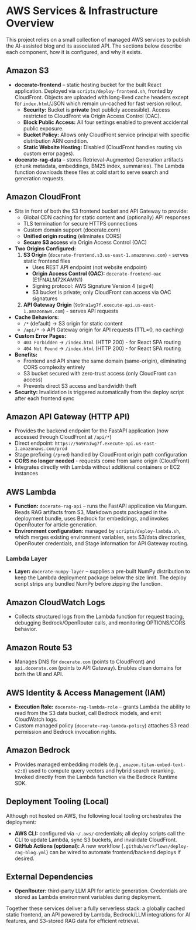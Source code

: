 # AWS Services & Infrastructure Overview

This project relies on a small collection of managed AWS services to publish the AI-assisted blog and its associated API. The sections below describe each component, how it is configured, and why it exists.

## Amazon S3
- **docerate-frontend** – static hosting bucket for the built React application. Deployed via `scripts/deploy-frontend.sh`, fronted by CloudFront. Objects are uploaded with long-lived cache headers except for `index.html`/JSON which remain un-cached for fast version rollout.
  - **Security:** Bucket is **private** (not publicly accessible). Access restricted to CloudFront via Origin Access Control (OAC).
  - **Block Public Access:** All four settings enabled to prevent accidental public exposure.
  - **Bucket Policy:** Allows only CloudFront service principal with specific distribution ARN condition.
  - **Static Website Hosting:** Disabled (CloudFront handles routing via custom error pages).
- **docerate-rag-data** – stores Retrieval-Augmented Generation artifacts (chunk metadata, embeddings, BM25 index, summaries). The Lambda function downloads these files at cold start to serve search and generation requests.

## Amazon CloudFront
- Sits in front of both the S3 frontend bucket and API Gateway to provide:
  - Global CDN caching for static content and (optionally) API responses
  - TLS termination for secure HTTPS connections
  - Custom domain support (docerate.com)
  - **Unified origin routing** (eliminates CORS)
  - **Secure S3 access** via Origin Access Control (OAC)
- **Two Origins Configured:**
  1. **S3 Origin** (`docerate-frontend.s3.us-east-1.amazonaws.com`) - serves static frontend files
     - Uses REST API endpoint (not website endpoint)
     - **Origin Access Control (OAC):** `docerate-frontend-oac` (E1FNALM72KAMN1)
     - Signing protocol: AWS Signature Version 4 (sigv4)
     - S3 bucket is private; only CloudFront can access via OAC signatures
  2. **API Gateway Origin** (`9o9ra1wg7f.execute-api.us-east-1.amazonaws.com`) - serves API requests
- **Cache Behaviors:**
  - `/*` (default) → S3 origin for static content
  - `/api/*` → API Gateway origin for API requests (TTL=0, no caching)
- **Custom Error Pages:**
  - `403 Forbidden` → `/index.html` (HTTP 200) - for React SPA routing
  - `404 Not Found` → `/index.html` (HTTP 200) - for React SPA routing
- **Benefits:**
  - Frontend and API share the same domain (same-origin), eliminating CORS complexity entirely
  - S3 bucket secured with zero-trust access (only CloudFront can access)
  - Prevents direct S3 access and bandwidth theft
- **Security:** Invalidation is triggered automatically from the deploy script after each frontend sync

## Amazon API Gateway (HTTP API)
- Provides the backend endpoint for the FastAPI application (now accessed through CloudFront at `/api/*`)
- Direct endpoint: `https://9o9ra1wg7f.execute-api.us-east-1.amazonaws.com/prod`
- Stage prefixing (`/prod`) handled by CloudFront origin path configuration
- **CORS no longer needed** - requests come from same origin (CloudFront)
- Integrates directly with Lambda without additional containers or EC2 instances

## AWS Lambda
- **Function:** `docerate-rag-api` – runs the FastAPI application via Mangum. Reads RAG artifacts from S3, Markdown posts packaged in the deployment bundle, uses Bedrock for embeddings, and invokes OpenRouter for article generation.
- **Environment configuration:** managed by `scripts/deploy-lambda.sh`, which merges existing environment variables, sets S3/data directories, OpenRouter credentials, and Stage information for API Gateway routing.

### Lambda Layer
- **Layer:** `docerate-numpy-layer` – supplies a pre-built NumPy distribution to keep the Lambda deployment package below the size limit. The deploy script strips any bundled NumPy before zipping the function.

## Amazon CloudWatch Logs
- Collects structured logs from the Lambda function for request tracing, debugging Bedrock/OpenRouter calls, and monitoring OPTIONS/CORS behavior.

## Amazon Route 53
- Manages DNS for `docerate.com` (points to CloudFront) and `api.docerate.com` (points to API Gateway). Enables clean domains for both the UI and API.

## AWS Identity & Access Management (IAM)
- **Execution Role:** `docerate-rag-lambda-role` – grants Lambda the ability to read from the S3 data bucket, call Bedrock models, and emit CloudWatch logs.
- Custom managed policy (`docerate-rag-lambda-policy`) attaches S3 read permission and Bedrock invocation rights.

## Amazon Bedrock
- Provides managed embedding models (e.g., `amazon.titan-embed-text-v2:0`) used to compute query vectors and hybrid search reranking. Invoked directly from the Lambda function via the Bedrock Runtime SDK.

## Deployment Tooling (Local)
Although not hosted on AWS, the following local tooling orchestrates the deployment:
- **AWS CLI:** configured via `~/.aws/` credentials; all deploy scripts call the CLI to update Lambda, sync S3 buckets, and invalidate CloudFront.
- **GitHub Actions (optional):** A new workflow (`.github/workflows/deploy-rag-blog.yml`) can be wired to automate frontend/backend deploys if desired.

## External Dependencies
- **OpenRouter:** third-party LLM API for article generation. Credentials are stored as Lambda environment variables during deployment.

Together these services deliver a fully serverless stack: a globally cached static frontend, an API powered by Lambda, Bedrock/LLM integrations for AI features, and S3-stored RAG data for efficient retrieval.
